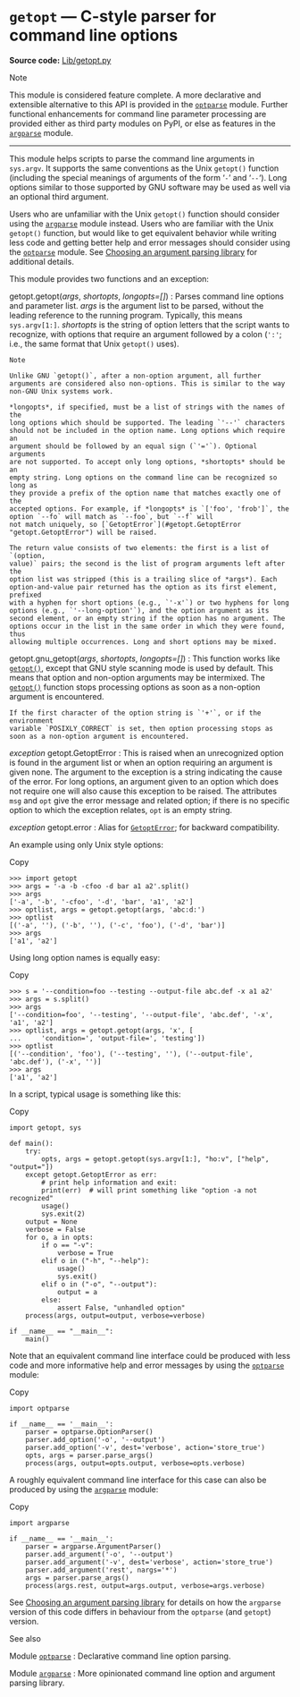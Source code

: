 `getopt` — C-style parser for command line options
==================================================

**Source code:** [Lib/getopt.py](https://github.com/python/cpython/tree/3.13/Lib/getopt.py)

Note

This module is considered feature complete. A more declarative and
extensible alternative to this API is provided in the [`optparse`](optparse.html#module-optparse "optparse: Command-line option parsing library.")
module. Further functional enhancements for command line parameter
processing are provided either as third party modules on PyPI,
or else as features in the [`argparse`](argparse.html#module-argparse "argparse: Command-line option and argument parsing library.") module.

---

This module helps scripts to parse the command line arguments in `sys.argv`.
It supports the same conventions as the Unix `getopt()` function (including
the special meanings of arguments of the form ‘`-`’ and ‘`--`‘). Long
options similar to those supported by GNU software may be used as well via an
optional third argument.

Users who are unfamiliar with the Unix `getopt()` function should consider
using the [`argparse`](argparse.html#module-argparse "argparse: Command-line option and argument parsing library.") module instead. Users who are familiar with the Unix
`getopt()` function, but would like to get equivalent behavior while
writing less code and getting better help and error messages should consider
using the [`optparse`](optparse.html#module-optparse "optparse: Command-line option parsing library.") module. See [Choosing an argument parsing library](optparse.html#choosing-an-argument-parser) for
additional details.

This module provides two functions and an
exception:

getopt.getopt(*args*, *shortopts*, *longopts=[]*)
:   Parses command line options and parameter list. *args* is the argument list to
    be parsed, without the leading reference to the running program. Typically, this
    means `sys.argv[1:]`. *shortopts* is the string of option letters that the
    script wants to recognize, with options that require an argument followed by a
    colon (`':'`; i.e., the same format that Unix `getopt()` uses).

    Note

    Unlike GNU `getopt()`, after a non-option argument, all further
    arguments are considered also non-options. This is similar to the way
    non-GNU Unix systems work.

    *longopts*, if specified, must be a list of strings with the names of the
    long options which should be supported. The leading `'--'` characters
    should not be included in the option name. Long options which require an
    argument should be followed by an equal sign (`'='`). Optional arguments
    are not supported. To accept only long options, *shortopts* should be an
    empty string. Long options on the command line can be recognized so long as
    they provide a prefix of the option name that matches exactly one of the
    accepted options. For example, if *longopts* is `['foo', 'frob']`, the
    option `--fo` will match as `--foo`, but `--f` will
    not match uniquely, so [`GetoptError`](#getopt.GetoptError "getopt.GetoptError") will be raised.

    The return value consists of two elements: the first is a list of `(option,
    value)` pairs; the second is the list of program arguments left after the
    option list was stripped (this is a trailing slice of *args*). Each
    option-and-value pair returned has the option as its first element, prefixed
    with a hyphen for short options (e.g., `'-x'`) or two hyphens for long
    options (e.g., `'--long-option'`), and the option argument as its
    second element, or an empty string if the option has no argument. The
    options occur in the list in the same order in which they were found, thus
    allowing multiple occurrences. Long and short options may be mixed.

getopt.gnu\_getopt(*args*, *shortopts*, *longopts=[]*)
:   This function works like [`getopt()`](#module-getopt "getopt: Portable parser for command line options; support both short and long option names."), except that GNU style scanning mode is
    used by default. This means that option and non-option arguments may be
    intermixed. The [`getopt()`](#module-getopt "getopt: Portable parser for command line options; support both short and long option names.") function stops processing options as soon as a
    non-option argument is encountered.

    If the first character of the option string is `'+'`, or if the environment
    variable `POSIXLY_CORRECT` is set, then option processing stops as
    soon as a non-option argument is encountered.

*exception* getopt.GetoptError
:   This is raised when an unrecognized option is found in the argument list or when
    an option requiring an argument is given none. The argument to the exception is
    a string indicating the cause of the error. For long options, an argument given
    to an option which does not require one will also cause this exception to be
    raised. The attributes `msg` and `opt` give the error message and
    related option; if there is no specific option to which the exception relates,
    `opt` is an empty string.

*exception* getopt.error
:   Alias for [`GetoptError`](#getopt.GetoptError "getopt.GetoptError"); for backward compatibility.

An example using only Unix style options:

Copy

```
>>> import getopt
>>> args = '-a -b -cfoo -d bar a1 a2'.split()
>>> args
['-a', '-b', '-cfoo', '-d', 'bar', 'a1', 'a2']
>>> optlist, args = getopt.getopt(args, 'abc:d:')
>>> optlist
[('-a', ''), ('-b', ''), ('-c', 'foo'), ('-d', 'bar')]
>>> args
['a1', 'a2']

```

Using long option names is equally easy:

Copy

```
>>> s = '--condition=foo --testing --output-file abc.def -x a1 a2'
>>> args = s.split()
>>> args
['--condition=foo', '--testing', '--output-file', 'abc.def', '-x', 'a1', 'a2']
>>> optlist, args = getopt.getopt(args, 'x', [
...     'condition=', 'output-file=', 'testing'])
>>> optlist
[('--condition', 'foo'), ('--testing', ''), ('--output-file', 'abc.def'), ('-x', '')]
>>> args
['a1', 'a2']

```

In a script, typical usage is something like this:

Copy

```
import getopt, sys

def main():
    try:
        opts, args = getopt.getopt(sys.argv[1:], "ho:v", ["help", "output="])
    except getopt.GetoptError as err:
        # print help information and exit:
        print(err)  # will print something like "option -a not recognized"
        usage()
        sys.exit(2)
    output = None
    verbose = False
    for o, a in opts:
        if o == "-v":
            verbose = True
        elif o in ("-h", "--help"):
            usage()
            sys.exit()
        elif o in ("-o", "--output"):
            output = a
        else:
            assert False, "unhandled option"
    process(args, output=output, verbose=verbose)

if __name__ == "__main__":
    main()

```

Note that an equivalent command line interface could be produced with less code
and more informative help and error messages by using the [`optparse`](optparse.html#module-optparse "optparse: Command-line option parsing library.") module:

Copy

```
import optparse

if __name__ == '__main__':
    parser = optparse.OptionParser()
    parser.add_option('-o', '--output')
    parser.add_option('-v', dest='verbose', action='store_true')
    opts, args = parser.parse_args()
    process(args, output=opts.output, verbose=opts.verbose)

```

A roughly equivalent command line interface for this case can also be
produced by using the [`argparse`](argparse.html#module-argparse "argparse: Command-line option and argument parsing library.") module:

Copy

```
import argparse

if __name__ == '__main__':
    parser = argparse.ArgumentParser()
    parser.add_argument('-o', '--output')
    parser.add_argument('-v', dest='verbose', action='store_true')
    parser.add_argument('rest', nargs='*')
    args = parser.parse_args()
    process(args.rest, output=args.output, verbose=args.verbose)

```

See [Choosing an argument parsing library](optparse.html#choosing-an-argument-parser) for details on how the `argparse`
version of this code differs in behaviour from the `optparse` (and
`getopt`) version.

See also

Module [`optparse`](optparse.html#module-optparse "optparse: Command-line option parsing library.")
:   Declarative command line option parsing.

Module [`argparse`](argparse.html#module-argparse "argparse: Command-line option and argument parsing library.")
:   More opinionated command line option and argument parsing library.